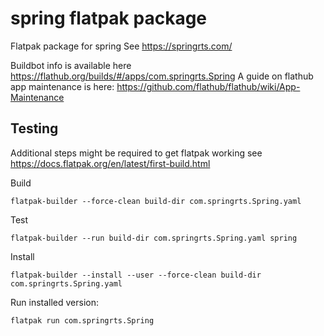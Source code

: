 # spring flatpak package

Flatpak package for spring
See https://springrts.com/

Buildbot info is available here https://flathub.org/builds/#/apps/com.springrts.Spring
A guide on flathub app maintenance is here: https://github.com/flathub/flathub/wiki/App-Maintenance

## Testing

Additional steps might be required to get flatpak working see 
https://docs.flatpak.org/en/latest/first-build.html

Build 

```
flatpak-builder --force-clean build-dir com.springrts.Spring.yaml
```

Test

```
flatpak-builder --run build-dir com.springrts.Spring.yaml spring
```

Install

```
flatpak-builder --install --user --force-clean build-dir com.springrts.Spring.yaml
```

Run installed version:
```
flatpak run com.springrts.Spring
```
